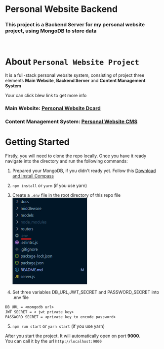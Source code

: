 # Personal Website Backend
### This project is a **Backend Server** for my personal website project, using MongoDB to store data
<br/>

# About `Personal Website Project`
It is a full-stack personal website system, consisting of project three elements **Main Website**, **Backend Server** and **Content Management System**

Your can click blew link to get more info 
### Main Website: [Personal Website Dcard](https://github.com/okesseko/personal-website-dcard)
### Content Management System: [Personal Website CMS](https://github.com/okesseko/personal-website-cms)

# Getting Started
Firstly, you will need to clone the repo locally. Once you have it ready navigate into the directory and run the following commands:

1. Prepared your MongoDB, if you didn't ready yet. Follow this [Download and Install Compass](https://www.mongodb.com/docs/compass/current/install/)
2. `npm install` or `yarn` (if you use yarn)
3. Create a `.env` file in the root directory of this repo file
![env path](/docs/env.png)

4. Set three variables DB_URL,JWT_SECRET and PASSWORD_SECRET into .env file
```
DB_URL = <mongodb url>
JWT_SECRET = < jwt private key>
PASSWORD_SECRET = <private key to encode password> 
```

5. `npm run start` or `yarn start` (if you use yarn)

After you start the project. It will automatically open on port **9000**.<br/>
You can call it by the url `http://localhost:9000` 

